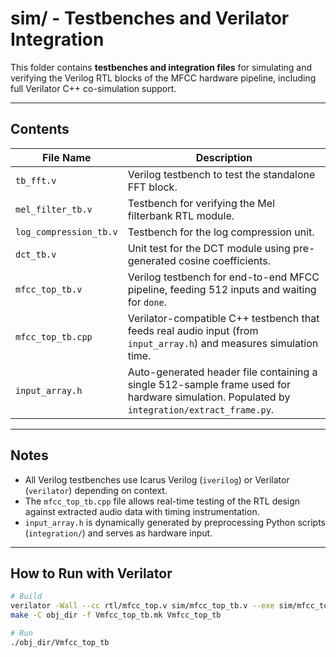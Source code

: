 # sim/ - Testbenches and Verilator Integration

This folder contains **testbenches and integration files** for simulating and verifying the Verilog RTL blocks of the MFCC hardware pipeline, including full Verilator C++ co-simulation support.

---

## Contents

| File Name           | Description |
|--------------------|-------------|
| `tb_fft.v`          | Verilog testbench to test the standalone FFT block. |
| `mel_filter_tb.v`   | Testbench for verifying the Mel filterbank RTL module. |
| `log_compression_tb.v` | Testbench for the log compression unit. |
| `dct_tb.v`          | Unit test for the DCT module using pre-generated cosine coefficients. |
| `mfcc_top_tb.v`     | Verilog testbench for end-to-end MFCC pipeline, feeding 512 inputs and waiting for `done`. |
| `mfcc_top_tb.cpp`   | Verilator-compatible C++ testbench that feeds real audio input (from `input_array.h`) and measures simulation time. |
| `input_array.h`     | Auto-generated header file containing a single 512-sample frame used for hardware simulation. Populated by `integration/extract_frame.py`.

---

## Notes

- All Verilog testbenches use Icarus Verilog (`iverilog`) or Verilator (`verilator`) depending on context.
- The `mfcc_top_tb.cpp` file allows real-time testing of the RTL design against extracted audio data with timing instrumentation.
- `input_array.h` is dynamically generated by preprocessing Python scripts (`integration/`) and serves as hardware input.

---

## How to Run with Verilator

```bash
# Build
verilator -Wall --cc rtl/mfcc_top.v sim/mfcc_top_tb.v --exe sim/mfcc_top_tb.cpp -Irtl --top-module mfcc_top_tb
make -C obj_dir -f Vmfcc_top_tb.mk Vmfcc_top_tb

# Run
./obj_dir/Vmfcc_top_tb

